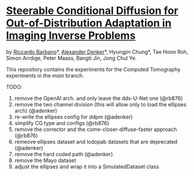 # [Steerable Conditional Diffusion for Out-of-Distribution Adaptation in Imaging Inverse Problems](https://arxiv.org/abs/2308.14409)

by [Riccardo Barbano](https://scholar.google.com/citations?user=6jYGiC0AAAAJ&hl=en)\*, [Alexander Denker](https://www.uni-bremen.de/techmath/team/doktorandinnen/alexander-denker)\*, Hyungjin Chung\*, Tae Hoon Roh, Simon Arrdige, Peter Maass, Bangti Jin, Jong Chul Ye. 

This repository contains the experiments for the Computed Tomography experiments in the _main_ branch.

TODO:
1. remove the OpenAI arch. and only leave the dds-U-Net one (@rb876)
2. remove the two channel division (this will allow only to load the ellipses arch) (@adenker)
3. re-write the ellipses config for ddpm (@adenker)
4. simplify CG type and configs (@rb876)
5. remove the corrector and the come-closer-diffuse-faster approach (@rb876)
6. remeove ellipses dataset and lodopab datasets that are deprecated (@adenker)
7. remove the hard coded path (@adenker)
8. remove the Mayo dataset 
8. adjust the ellipses and wrap it into a SimulatedDataset class